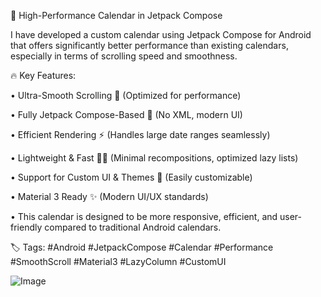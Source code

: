 🚀 High-Performance Calendar in Jetpack Compose

I have developed a custom calendar using Jetpack Compose for Android that offers significantly better performance than existing calendars, especially in terms of scrolling speed and smoothness.

🔥 Key Features:

• Ultra-Smooth Scrolling 🚀 (Optimized for performance)

• Fully Jetpack Compose-Based 🎨 (No XML, modern UI)

• Efficient Rendering ⚡ (Handles large date ranges seamlessly)

• Lightweight & Fast 🏃‍♂️ (Minimal recompositions, optimized lazy lists)

• Support for Custom UI & Themes 🎨 (Easily customizable)

• Material 3 Ready ✨ (Modern UI/UX standards)

• This calendar is designed to be more responsive, efficient, and user-friendly compared to traditional Android calendars.


🏷 Tags:
#Android #JetpackCompose #Calendar #Performance #SmoothScroll #Material3 #LazyColumn #CustomUI


![Image](https://github.com/user-attachments/assets/a25c9875-04f2-456e-9d27-0e85695cb4d5)
